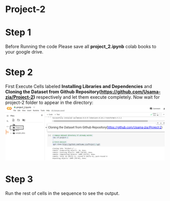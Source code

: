 # Project-2

# Step 1
Before Running the code Please save all **project_2.ipynb** colab books to your google drive.

# Step 2 
First Execute Cells labeled **Installing Libraries and Dependencies** and **Cloning the Dataset from Github Repository(https://github.com/Usama-zia/Project-2)** respectively and let them execute completely. Now wait for project-2 folder to appear in the directory:
![alt text](https://github.com/Usama-zia/Project-2/blob/main/info.png)


# Step 3
Run the rest of cells in the sequence to see the output.
